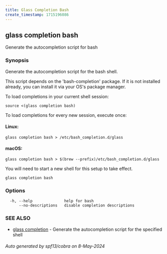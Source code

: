 ```yaml
---
title: Glass Completion Bash
create_timestamp: 1715196086
---
```

## glass completion bash

Generate the autocompletion script for bash

### Synopsis

Generate the autocompletion script for the bash shell.

This script depends on the 'bash-completion' package.
If it is not installed already, you can install it via your OS's package manager.

To load completions in your current shell session:

	source <(glass completion bash)

To load completions for every new session, execute once:

#### Linux:

	glass completion bash > /etc/bash_completion.d/glass

#### macOS:

	glass completion bash > $(brew --prefix)/etc/bash_completion.d/glass

You will need to start a new shell for this setup to take effect.


```
glass completion bash
```

### Options

```
  -h, --help              help for bash
      --no-descriptions   disable completion descriptions
```

### SEE ALSO

* [glass completion]()	 - Generate the autocompletion script for the specified shell

###### Auto generated by spf13/cobra on 8-May-2024

